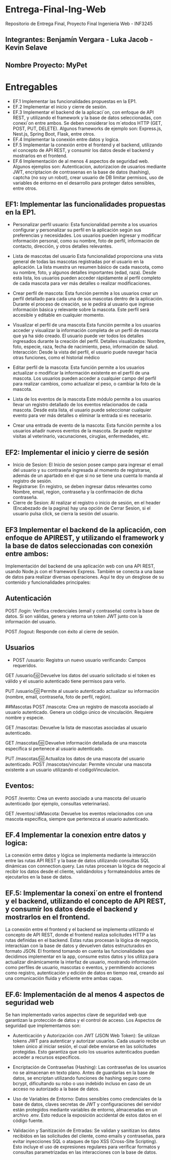# Entrega-Final-Ing-Web
Repositorio de Entrega Final, Proyecto Final Ingenieria Web - INF3245

## Integrantes: Benjamín Vergara - Luka Jacob - Kevin Selave
## Nombre Proyecto: MyPet

# Entregables

- EF.1 Implementar las funcionalidades propuestas en la EP1.
- EF.2 Implementar el inicio y cierre de sesión.
- EF.3 Implementar el backend de la aplicaci´on, con enfoque de API REST, y utilizando el framework y la base de datos seleccionadas, con conexi´on entre ambos. Se deben considerar los m´etodos HTTP
  (GET, POST, PUT, DELETE). Algunos frameworks de ejemplo son: Express.js, Nest.js, Spring Boot, Flask, entre otros.
- EF.4 Implementar la conexión entre datos y logica.
- EF.5 Implementar la conexión entre el frontend y el backend, utilizando el concepto de API REST, y consumir los datos desde el backend y mostrarlos en el frontend.
- EF.6 Implementación de al menos 4 aspectos de seguridad web. Algunos ejemplos son: Autenticacion, autorizacion de usuarios mediante JWT, encriptacion de contrasenas en la base de datos (hashing), captcha (no soy un robot), crear usuario de DB  limitar permisos, uso de variables de entorno en el desarrollo para proteger datos sensibles, entre otros.


## EF1: Implementar las funcionalidades propuestas en la EP1.
- Personalizar perfil usuario:  Esta funcionalidad permite a los usuarios configurar y personalizar su perfil en la aplicación según sus preferencias y necesidades. Los usuarios pueden ingresar y modificar información personal, como su nombre, foto de perfil, información de contacto, dirección, y otros detalles relevantes.

- Lista de mascotas del usuario Esta funcionalidad proporciona una vista general de todas las mascotas registradas por el usuario en la aplicación. La lista muestra un resumen básico de cada mascota, como su nombre, foto, y algunos detalles importantes (edad, raza). Desde esta lista, los usuarios pueden acceder rápidamente al perfil completo de cada mascota para ver más detalles o realizar modificaciones.

- Crear perfil de mascota: Esta función permite a los usuarios crear un perfil detallado para cada una de sus mascotas dentro de la aplicación. Durante el proceso de creación, se le pedirá al usuario que ingrese información básica y relevante sobre la mascota. Este perfil será accesible y editable en cualquier momento.

- Visualizar el perfil de una mascota 
Esta función permite a los usuarios acceder y visualizar la información completa de un perfil de mascota que ya ha sido creado. El usuario puede ver todos los detalles ingresados durante la creación del perfil.
Detalles visualizados: Nombre, foto, especie, raza, fecha de nacimiento, peso, información de salud.
Interacción: Desde la vista del perfil, el usuario puede navegar hacia otras funciones, como el historial médico 

- Editar perfil de la mascota: Esta función permite a los usuarios actualizar o modificar la información existente en el perfil de una mascota. Los usuarios pueden acceder a cualquier campo del perfil para realizar cambios, como actualizar el peso, o cambiar la foto de la mascota.

- Lista de los eventos de la mascota  Este módulo permite a los usuarios llevar un registro detallado de los eventos relacionados de cada mascota. Desde esta lista, el usuario puede seleccionar cualquier evento para ver más detalles o eliminar la
entrada si es necesario.

- Crear una entrada de evento de la mascota: Esta función permite a los usuarios añadir nuevos eventos de la mascota. Se puede registrar visitas al veterinario, vacunaciones, cirugías, enfermedades, etc.

## EF2: Implementar el inicio y cierre de sesión
- Inicio de Sesion: El Inicio de sesion posee campo para ingresar el email del usuario y su contraseña ingresada al momento de registrarse, además de un apartado en el que si no se tiene una cuenta lo manda al registro de sesión.
- Registrarse: En registro, se deben ingresar datos relevantes como Nombre, email, region, contraseña y la confirmación de dicha contraseña.
- Cierre de Sesion: Al realizar el registro o inicio de sesión, en el header (Encabezado de la pagina) hay una opción de Cerrar Sesion, si el usuario pulsa click, se cierra la sesión del usuario.


## EF3 Implementar el backend de la aplicación, con enfoque de APIREST, y utilizando el framework y la base de datos seleccionadas con conexión entre ambos: 
Implementación del backend de una aplicación web con una API REST, usando Node.js con el framework Express. También se conecta a una base de datos para realizar diversas operaciones. Aquí te doy un desglose de su contenido y funcionalidades principales:
## Autenticación 
 POST /login: Verifica credenciales (email y contraseña) contra la base de datos. Si son válidas, genera y retorna un token JWT junto con la información del usuario.
 
 POST /logout: Responde con éxito al cierre de sesión.

## Usuarios 
- POST /usuario: Registra un nuevo usuario verificando: Campos requeridos.

GET /usuario/:id: Devuelve los datos del usuario solicitado si el token es válido y el usuario autenticado tiene permisos para verlo.

PUT /usuario/:id: Permite al usuario autenticado actualizar su información (nombre, email, contraseña, foto de perfil, región).

##Mascotas
POST /mascota: Crea un registro de mascota asociado al usuario autenticado. Genera un código único de vinculación. Requiere nombre y especie.

GET /mascotas: Devuelve la lista de mascotas asociadas al usuario autenticado.

GET /mascotas/:id: Devuelve información detallada de una mascota específica si pertenece al usuario autenticado.

PUT /mascotas/:id: Actualiza los datos de una mascota del usuario autenticado.
POST /mascotas/vincular: Permite vincular una mascota existente a un usuario utilizando el codigoVinculacion.

## Eventos: 
POST /evento: Crea un evento asociado a una mascota del usuario autenticado (por ejemplo, consultas veterinarias).

GET /eventos/:idMascota: Devuelve los eventos relacionados con una mascota específica, siempre que pertenezca al usuario autenticado.


## EF.4 Implementar la conexion entre datos y logica: 
La conexión entre datos y lógica se implementa mediante la interacción entre las rutas API REST y la base de datos utilizando consultas SQL dinámicas con connection.query. Las rutas procesan la lógica de negocio al recibir los datos desde el cliente, validándolos y formateándolos antes de ejecutarlos en la base de datos. 

## EF.5: Implementar la conexi´on entre el frontend y el backend, utilizando el concepto de API REST, y consumir los datos desde el backend y mostrarlos en el frontend.
La conexión entre el frontend y el backend  se implementa utilizando el concepto de API REST, donde el frontend realiza solicitudes HTTP a las rutas definidas en el backend. Estas rutas procesan la lógica de negocio, interactúan con la base de datos y devuelven datos estructurados en formato JSON. El frontend tomando en cuenta las funcionalidades que decidimos implementar en la app,  consume estos datos y los utiliza para actualizar dinámicamente la interfaz de usuario, mostrando información como perfiles de usuario, mascotas o eventos, y permitiendo acciones como registro, autenticación y edición de datos en tiempo real, creando así una comunicación fluida y eficiente entre ambas capas.


## EF.6: Implementación de al menos 4 aspectos de seguridad web
Se han implementado varios aspectos clave de seguridad web que garantizan la protección de datos y el control de acceso. Los Aspectos de seguridad que implementamos son:

- Autenticación y Autorización con JWT (JSON Web Token): Se utilizan tokens JWT para autenticar y autorizar usuarios. Cada usuario recibe un token único al iniciar sesión, el cual debe enviarse en las solicitudes protegidas. Esto garantiza que solo los usuarios autenticados puedan acceder a recursos específicos.

- Encriptación de Contraseñas (Hashing): Las contraseñas de los usuarios no se almacenan en texto plano. Antes de guardarlas en la base de datos, se encriptan utilizando funciones de hashing seguro como bcrypt, dificultando su robo o uso indebido incluso en caso de un acceso no autorizado a la base de datos.

- Uso de Variables de Entorno: Datos sensibles como credenciales de la base de datos, claves secretas de JWT y configuraciones del servidor están protegidos mediante variables de entorno, almacenadas en un archivo .env. Esto reduce la exposición accidental de estos datos en el código fuente.

- Validación y Sanitización de Entradas: Se validan y sanitizan los datos recibidos en las solicitudes del cliente, como emails y contraseñas, para evitar inyecciones SQL o ataques de tipo XSS (Cross-Site Scripting). Esto incluye el uso de expresiones regulares para verificar formatos y consultas parametrizadas en las interacciones con la base de datos.

  


